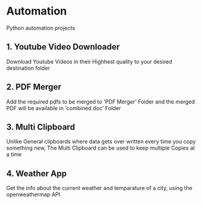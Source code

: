# Automation
<p> Python automation projects </p>
<h2>1. Youtube Video Downloader</h2>
<p>Download Youtube Videos in their Highhest quality to your desired destination folder</p>
<h2>2. PDF Merger</h2>
<p>Add the required pdfs to be merged to 'PDF Merger' Folder and the merged PDF will be available in 'combined doc' Folder</p>
<h2>3. Multi Clipboard</h2>
<p>Unlike General clipboards where data gets over written every time you copy something new,</n>
The Multi Clipboard can be used to keep multiple Copies at a time</p>
<h2>4. Weather App</h2>
<p>Get the info about the current weather and temparature of a city, using the openweathermap API</p>